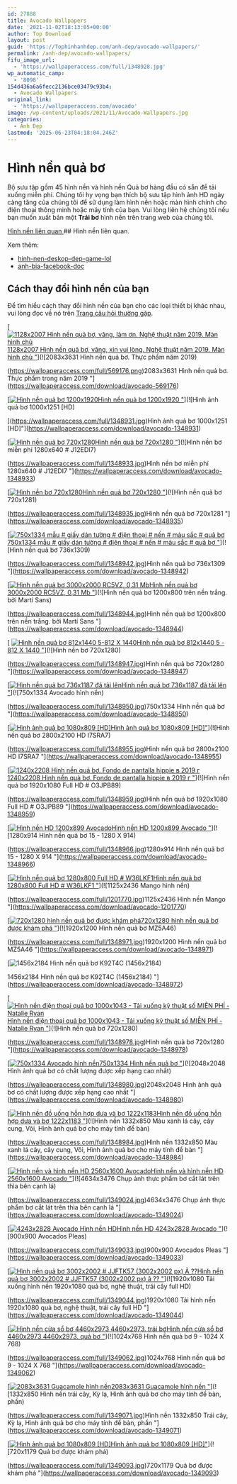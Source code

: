 ```yaml
---
id: 27888
title: Avocado Wallpapers
date: '2021-11-02T18:13:05+00:00'
author: Top Download
layout: post
guid: 'https://Tophinhanhdep.com/anh-dep/avocado-wallpapers/'
permalink: /anh-dep/avocado-wallpapers/
fifu_image_url:
  - 'https://wallpaperaccess.com/full/1348928.jpg'
wp_automatic_camp:
  - '8098'
154d436a6a6fecc2136bce03479c93b4:
  - Avocado Wallpapers
original_link:
  - 'https://wallpaperaccess.com/avocado'
image: /wp-content/uploads/2021/11/Avocado-Wallpapers.jpg
categories:
  - Ảnh Đẹp
lastmod: '2025-06-23T04:18:04.246Z'
---
```

# Hình nền quả bơ

Bộ sưu tập gồm 45 hình nền và hình nền Quả bơ hàng đầu có sẵn để tải xuống miễn phí. Chúng tôi hy vọng bạn thích bộ sưu tập hình ảnh HD ngày càng tăng của chúng tôi để sử dụng làm hình nền hoặc màn hình chính cho điện thoại thông minh hoặc máy tính của bạn. Vui lòng liên hệ chúng tôi nếu bạn muốn xuất bản một **Trái bơ** hình nền trên trang web của chúng tôi.

[Hình nền liên quan ](#related) ## Hình nền liên quan.

   
 Xem thêm:

   
- [hinh-nen-deskop-dep-game-lol](https://tophinhanhdep.com/hinh-nen-dep/hinh-nen-deskop-dep-game-lol/)
- [anh-bia-facebook-doc](https://tophinhanhdep.com/anh-bia/anh-bia-facebook-doc/)

## Cách thay đổi hình nền của bạn

Để tìm hiểu cách thay đổi hình nền của bạn cho các loại thiết bị khác nhau, vui lòng đọc về nó trên [Trang câu hỏi thường gặp](https://tophinhanhdep.com/faq/).

  
[[![1128x2007 Hình nền quả bơ, vâng, làm ơn.  Nghệ thuật năm 2019. Màn hình chủ](https://wallpaperaccess.com/full/1348928.jpg)1128x2007 Hình nền quả bơ, vâng, xin vui lòng. Nghệ thuật năm 2019. Màn hình chủ "](https://wallpaperaccess.com/download/avocado-1348928)](![2083x3631 Hình nền quả bơ.  Thực phẩm năm 2019)

(https://wallpaperaccess.com/full/569176.png)2083x3631 Hình nền quả bơ. Thực phẩm trong năm 2019 "](https://wallpaperaccess.com/download/avocado-569176)

[[![Hình nền quả bơ 1200x1920](https://wallpaperaccess.com/full/1348930.jpg)Hình nền quả bơ 1200x1920 "](https://wallpaperaccess.com/download/avocado-1348930)](![Hình ảnh quả bơ 1000x1251 [HD)

](https://wallpaperaccess.com/full/1348931.jpg)Hình ảnh quả bơ 1000x1251 \[HD\]"](https://wallpaperaccess.com/download/avocado-1348931)

[[![Hình nền quả bơ 720x1280](https://wallpaperaccess.com/full/1348932.jpg)Hình nền quả bơ 720x1280 "](https://wallpaperaccess.com/download/avocado-1348932)](![Hình nền bơ miễn phí 1280x640 # J12EDI7)

(https://wallpaperaccess.com/full/1348933.jpg)Hình nền bơ miễn phí 1280x640 # J12EDI7 "](https://wallpaperaccess.com/download/avocado-1348933)

[[![Hình nền bơ 720x1280](https://wallpaperaccess.com/full/1348934.jpg)Hình nền quả bơ 720x1280 "](https://wallpaperaccess.com/download/avocado-1348934)](![Hình nền quả bơ 720x1281)

(https://wallpaperaccess.com/full/1348935.jpg)Hình nền quả bơ 720x1281 "](https://wallpaperaccess.com/download/avocado-1348935)

[[![750x1334 mẫu # giấy dán tường # điện thoại # nền # màu sắc # quả bơ](https://wallpaperaccess.com/full/1348941.jpg)750x1334 mẫu # giấy dán tường # điện thoại # nền # màu sắc # quả bơ "](https://wallpaperaccess.com/download/avocado-1348941)](![Hình nền quả bơ 736x1309)

(https://wallpaperaccess.com/full/1348942.jpg)Hình nền quả bơ 736x1309 "](https://wallpaperaccess.com/download/avocado-1348942)

[[![Hình nền quả bơ 3000x2000 RC5VZ, 0,31 Mb](https://wallpaperaccess.com/full/1348943.jpg)Hình nền quả bơ 3000x2000 RC5VZ, 0,31 Mb "](https://wallpaperaccess.com/download/avocado-1348943)](![Hình nền quả bơ 1200x800 trên nền trắng.  bởi Martí Sans)

(https://wallpaperaccess.com/full/1348944.jpg)Hình nền quả bơ 1200x800 trên nền trắng. bởi Martí Sans "](https://wallpaperaccess.com/download/avocado-1348944)

[ [![Hình nền quả bơ 812x1440 5-812 X 1440](https://wallpaperaccess.com/full/1348945.jpg)Hình nền quả bơ 812x1440 5 - 812 X 1440 "](https://wallpaperaccess.com/download/avocado-1348945)](![Hình nền bơ 720x1280)

(https://wallpaperaccess.com/full/1348947.jpg)Hình nền quả bơ 720x1280 "](https://wallpaperaccess.com/download/avocado-1348947)

[[![Hình nền quả bơ 736x1187 đã tải lên](https://wallpaperaccess.com/full/1348948.jpg)Hình nền quả bơ 736x1187 đã tải lên "](https://wallpaperaccess.com/download/avocado-1348948)](![750x1334 Avocado hình nền)

(https://wallpaperaccess.com/full/1348950.jpg)750x1334 Hình nền quả bơ "](https://wallpaperaccess.com/download/avocado-1348950)

[[![Hình ảnh quả bơ 1080x809 [HD]](https://wallpaperaccess.com/full/1348954.jpg)Hình ảnh quả bơ 1080x809 \[HD\]"](https://wallpaperaccess.com/download/avocado-1348954)](![Hình nền quả bơ 2800x2100 HD I7SRA7)

(https://wallpaperaccess.com/full/1348955.jpg)Hình nền quả bơ 2800x2100 HD I7SRA7 "](https://wallpaperaccess.com/download/avocado-1348955)

[[![1240x2208 Hình nền quả bơ.  Fondo de pantalla hippie в 2019 г](https://wallpaperaccess.com/full/1348958.jpg)1240x2208 Hình nền quả bơ. Fondo de pantalla hippie в 2019 г "](https://wallpaperaccess.com/download/avocado-1348958)](![Hình nền quả bơ 1920x1080 Full HD # O3JPB89)

(https://wallpaperaccess.com/full/1348959.jpg)Hình nền quả bơ 1920x1080 Full HD # O3JPB89 "](https://wallpaperaccess.com/download/avocado-1348959)

[[![Hình nền HD 1200x899 Avocado](https://wallpaperaccess.com/full/1348961.jpg)Hình nền HD 1200x899 Avocado "](https://wallpaperaccess.com/download/avocado-1348961)](![1280x914 Hình nền quả bơ 15 - 1280 X 914)

(https://wallpaperaccess.com/full/1348966.jpg)1280x914 Hình nền quả bơ 15 - 1280 X 914 "](https://wallpaperaccess.com/download/avocado-1348966)

[[![Hình nền quả bơ 1280x800 Full HD # W36LKF1](https://wallpaperaccess.com/full/1348968.jpg)Hình nền quả bơ 1280x800 Full HD # W36LKF1 "](https://wallpaperaccess.com/download/avocado-1348968)](![1125x2436 Mango hình nền)

(https://wallpaperaccess.com/full/1201770.jpg)1125x2436 Hình nền Mango "](https://wallpaperaccess.com/download/avocado-1201770)

[[![720x1280 hình nền quả bơ được khám phá](https://wallpaperaccess.com/full/1348970.jpg)720x1280 hình nền quả bơ được khám phá "](https://wallpaperaccess.com/download/avocado-1348970)](![1920x1200 Hình nền quả bơ MZ5A46)

(https://wallpaperaccess.com/full/1348971.jpg)1920x1200 Hình nền quả bơ MZ5A46 "](https://wallpaperaccess.com/download/avocado-1348971)

[![1456x2184 Hình nền quả bơ K92T4C (1456x2184)](https://wallpaperaccess.com/full/1348972.jpg)

1456x2184 Hình nền quả bơ K92T4C (1456x2184) "](https://wallpaperaccess.com/download/avocado-1348972)

[[![Hình nền điện thoại quả bơ 1000x1043 - Tải xuống kỹ thuật số MIỄN PHÍ - Natalie Ryan](https://wallpaperaccess.com/full/1348977.jpg)Hình nền điện thoại quả bơ 1000x1043 - Tải xuống kỹ thuật số MIỄN PHÍ - Natalie Ryan "](https://wallpaperaccess.com/download/avocado-1348977)](![Hình nền quả bơ 720x1280)

(https://wallpaperaccess.com/full/1348978.jpg)Hình nền quả bơ 720x1280 "](https://wallpaperaccess.com/download/avocado-1348978)

[[![750x1334 Avocado hình nền](https://wallpaperaccess.com/full/1348979.jpg)750x1334 Hình nền quả bơ "](https://wallpaperaccess.com/download/avocado-1348979)](![2048x2048 Hình ảnh quả bơ có chất lượng được xếp hạng cao nhất)

(https://wallpaperaccess.com/full/1348980.jpg)2048x2048 Hình ảnh quả bơ có chất lượng được xếp hạng cao nhất "](https://wallpaperaccess.com/download/avocado-1348980)

[[![Hình nền đồ uống hỗn hợp dưa và bơ 1222x1183](https://wallpaperaccess.com/full/1348982.jpg)Hình nền đồ uống hỗn hợp dưa và bơ 1222x1183 "](https://wallpaperaccess.com/download/avocado-1348982)](![Hình nền 1332x850 Màu xanh lá cây, cây cung, Vôi, Hình ảnh quả bơ cho máy tính để bàn)

(https://wallpaperaccess.com/full/1348984.jpg)Hình nền 1332x850 Màu xanh lá cây, cây cung, Vôi, Hình ảnh quả bơ cho máy tính để bàn "](https://wallpaperaccess.com/download/avocado-1348984)

[[![Hình nền và hình nền HD 2560x1600 Avocado](https://wallpaperaccess.com/full/1348995.jpg)Hình nền và hình nền HD 2560x1600 Avocado "](https://wallpaperaccess.com/download/avocado-1348995)](![4634x3476 Chụp ảnh thực phẩm bơ cắt lát trên thìa bên cạnh lá)

(https://wallpaperaccess.com/full/1349024.jpg)4634x3476 Chụp ảnh thực phẩm bơ cắt lát trên thìa bên cạnh lá "](https://wallpaperaccess.com/download/avocado-1349024)

[[![4243x2828 Avocado Hình nền HD](https://wallpaperaccess.com/full/1349028.jpg)Hình nền HD 4243x2828 Avocado "](https://wallpaperaccess.com/download/avocado-1349028)](![900x900 Avocados Pleas)

(https://wallpaperaccess.com/full/1349033.jpg)900x900 Avocados Pleas "](https://wallpaperaccess.com/download/avocado-1349033)

[[![Hình nền quả bơ 3002x2002 # JJFTK57 (3002x2002 px) Ã ??](https://wallpaperaccess.com/full/1349037.jpg)Hình nền quả bơ 3002x2002 # JJFTK57 (3002x2002 px) â ?? "](https://wallpaperaccess.com/download/avocado-1349037)](![1920x1080 Tải xuống hình nền 1920x1080 quả bơ, nghệ thuật, trái cây full HD)

(https://wallpaperaccess.com/full/1349044.jpg)1920x1080 Tải hình nền 1920x1080 quả bơ, nghệ thuật, trái cây full HD "](https://wallpaperaccess.com/download/avocado-1349044)

[[![Hình nền cửa sổ bơ 4460x2973 4460x2973.  trái bơ](https://wallpaperaccess.com/full/1349049.jpg)Hình nền cửa sổ bơ 4460x2973 4460x2973. quả bơ "](https://wallpaperaccess.com/download/avocado-1349049)](![1024x768 Hình nền quả bơ 9 - 1024 X 768)

(https://wallpaperaccess.com/full/1349062.jpg)1024x768 Hình nền quả bơ 9 - 1024 X 768 "](https://wallpaperaccess.com/download/avocado-1349062)

[[![2083x3631 Guacamole hình nền](https://wallpaperaccess.com/full/1349070.png)2083x3631 Guacamole hình nền "](https://wallpaperaccess.com/download/avocado-1349070)](![1332x850 Hình nền trái cây, Kỳ lạ, Hình ảnh quả bơ cho máy tính để bàn, phần)

(https://wallpaperaccess.com/full/1349071.jpg)Hình nền 1332x850 Trái cây, Kỳ lạ, Hình ảnh quả bơ cho máy tính để bàn, phần "](https://wallpaperaccess.com/download/avocado-1349071)

[[![Hình ảnh quả bơ 1080x809 [HD]](https://wallpaperaccess.com/full/1349075.jpg)Hình ảnh quả bơ 1080x809 \[HD\]"](https://wallpaperaccess.com/download/avocado-1349075)](![720x1179 Quả bơ được khám phá)

(https://wallpaperaccess.com/full/1349093.jpg)720x1179 Quả bơ được khám phá "](https://wallpaperaccess.com/download/avocado-1349093)
